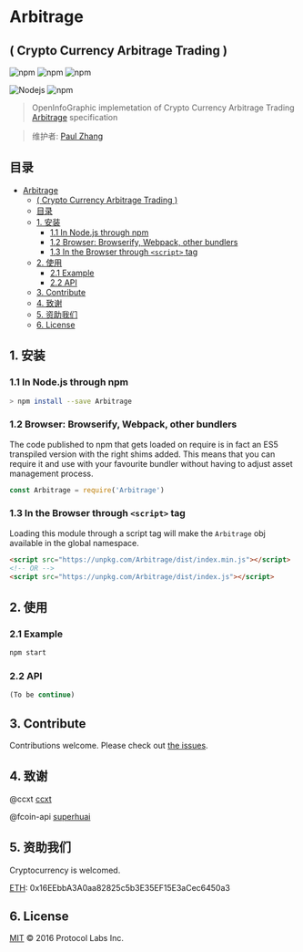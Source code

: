 # Arbitrage
## ( Crypto Currency Arbitrage Trading )

![npm](https://img.shields.io/badge/Project-Arbitrage-blue.svg?style=plastic)
![npm](https://img.shields.io/badge/Status-Devloping-blue.svg?style=plastic)
![npm](https://img.shields.io/badge/Made%20by-OpenInfoGraphic-blue.svg?style=plastic)

![Nodejs](https://img.shields.io/badge/Node.js-%3E%3D8.11.0-orange.svg?style=plastic)
![npm](https://img.shields.io/badge/npm-%3E%3D6.0.0-orange.svg?style=plastic)

> OpenInfoGraphic implemetation of Crypto Currency Arbitrage Trading
[Arbitrage](https://github.com/OpenInfoGraphic/Arbitrage) specification

> 维护者:
[Paul Zhang](https://github.com/paulplayer)

## 目录
<!-- TOC depthFrom:1 depthTo:6 withLinks:1 updateOnSave:1 orderedList:0 -->

- [Arbitrage](#arbitrage)
	- [( Crypto Currency Arbitrage Trading )](#-crypto-currency-arbitrage-trading-)
	- [目录](#目录)
	- [1. 安装](#1-安装)
		- [1.1 In Node.js through npm](#11-in-nodejs-through-npm)
		- [1.2 Browser: Browserify, Webpack, other bundlers](#12-browser-browserify-webpack-other-bundlers)
		- [1.3 In the Browser through `<script>` tag](#13-in-the-browser-through-script-tag)
	- [2. 使用](#2-使用)
		- [2.1 Example](#21-example)
		- [2.2 API](#22-api)
	- [3. Contribute](#3-contribute)
	- [4. 致谢](#4-致谢)
	- [5. 资助我们](#5-资助我们)
	- [6. License](#6-license)

<!-- /TOC -->


## 1. 安装

### 1.1 In Node.js through npm

```bash
> npm install --save Arbitrage
```

### 1.2 Browser: Browserify, Webpack, other bundlers

The code published to npm that gets loaded on require is in fact an ES5 transpiled version with the right shims added. This means that you can require it and use with your favourite bundler without having to adjust asset management process.

```js
const Arbitrage = require('Arbitrage')
```


### 1.3 In the Browser through `<script>` tag

Loading this module through a script tag will make the ```Arbitrage``` obj available in the global namespace.

```html
<script src="https://unpkg.com/Arbitrage/dist/index.min.js"></script>
<!-- OR -->
<script src="https://unpkg.com/Arbitrage/dist/index.js"></script>
```

## 2. 使用

### 2.1 Example

```JavaScript
npm start
```

### 2.2 API

```JavaScript
(To be continue)
```

## 3. Contribute

Contributions welcome. Please check out [the issues](https://github.com/OpenInfoGraphic/Arbitrage/issues).

## 4. 致谢

@ccxt
[ccxt](https://github.com/ccxt/ccxt.git)

@fcoin-api
[superhuai](https://github.com/superhuai/fcoin-api.git)


## 5. 资助我们

Cryptocurrency is welcomed.

[ETH](#): 0x16EEbbA3A0aa82825c5b3E35EF15E3aCec6450a3

## 6. License

[MIT](LICENSE) © 2016 Protocol Labs Inc.
